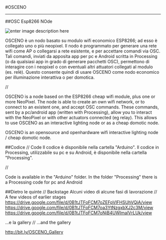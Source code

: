 
#OSCENO

----------

##OSC Esp8266 NOde


![enter image description here](https://lh3.googleusercontent.com/r7Na_hnpKOOQ7JzwNKp1IScPHPzvajHqqA_TGX2NsFjg=s0 "20150616_161059.jpg")

OSCENO è un nodo basato su modulo wifi economico ESP8266; ad esso è collegato uno o più neopixel. Il nodo è programmato per generare una rete wifi come AP o collegarsi a rete esistente, e per accettare comandi via OSC.
Tali comandi, inviati da apposita app per pc e Android scritta in Processing (o da qualsiasi app in grado di generare pacchetti OSC), permettono di interagire con i neopixel o con eventuali altri attuatori collegati al modulo (es. relè).
Questo consente quindi di usare OSCENO come nodo economico per illuminazione interattiva o per domotica.

//

OSCENO is a node based on the ESP8266 cheap wifi module, plus one or more NeoPixel.
The node is able to create an own wifi network, or to connect to an existent one, and accept OSC commands.
These commands, sent by a pc/android app (written with Processing), allow you to interact with the NeoPixel or with other actuators connected (eg relay).
This allows to use OSCENO as an interactive lighting node or as a cheap domotic node.

OSCENO is an opensource and openhardware wifi interactive lighting node / cheap domotic node.


##Codice // Code
Il codice è disponibile nella cartella "Arduino".
Il codice in Processing, utilizzabile su pc e su Android, è disponibile nella cartella "Processing".

//

Code is available in the "Arduino" folder.
In the folder "Processing" there is a Processing code for pc and Android


##Dietro le quinte // Backstage
Alcuni video di alcune fasi di lavorazione // A few videos of earlier stages
https://drive.google.com/file/d/0B1tJTFoFCM7oZEFpVlFHSUhVQjA/view https://drive.google.com/file/d/0B1tJTFoFCM7oa3YtNzgxbXJ2c3M/view https://drive.google.com/file/d/0B1tJTFoFCM7oNjB4UWlmalVrLUk/view

...e la gallery // ...and the gallery

http://bit.ly/OSCENO_Gallery
